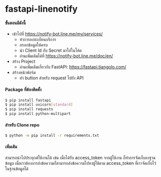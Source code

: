 # fastapi-linenotify

#### ขั้นตอนมีดังนี้
                
+ เข้าไปที่ https://notify-bot.line.me/my/services/
    + ทำการลงทะเบียนบริการ
    + กรอกข้อมูลให้ครบ
    + นำ Client Id กับ Secret มาใส่ในโค้ด
    + อ่านเพิ่มเติมได้ที่ https://notify-bot.line.me/doc/en/
+ สร้าง Project
    + อ่านเพิ่มเติมเกี่ยวกับ FastAPI: https://fastapi.tiangolo.com/
+ สร้างหน้าฟอร์ม
    * ทำ button สำหรับ request ไปยัง API
    
    
#### Package ที่ต้องติดตั้ง
```sh
$ pip install fastapi
$ pip install uvicorn[standard]
$ pip install requests
$ pip install python-multipart
```

#### สำหรับ Clone repo
```sh
$ python -m pip install -r requirements.txt
```
#### เพิ่มเติม
สามารถนำไปประยุกต์ใช้งานได้ เข่น เมื่อได้รับ access_token จากผู้ใช้งาน ก็ทำการจัดเก็บลงฐานข้อมูล เมื่อเราต้องการส่งข้อความก็สามารถส่งข้อความไปหาผู้ใช้ตาม access_token ที่เราจัดเก็บไว้ในฐานข้อมูลได้

